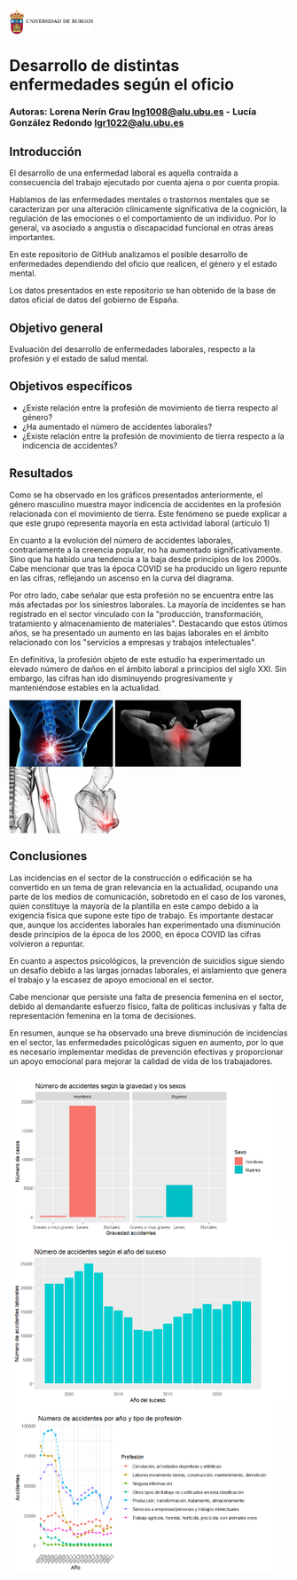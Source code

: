 <div style="display: flex; justify-content: space-between; align-items: center;">
  <img src="./images/escudo_ubu.png" alt="Imagen izquierda" style="width: 30%; height: auto;">
</div>

# Desarrollo de distintas enfermedades según el oficio 
### Autoras: Lorena Nerín Grau lng1008@alu.ubu.es - Lucía González Redondo lgr1022@alu.ubu.es

## Introducción
El desarrollo de una enfermedad laboral es aquella contraída a consecuencia del trabajo ejecutado por cuenta ajena o por cuenta propia.

Hablamos de las enfermedades mentales o trastornos mentales que se caracterizan por una alteración clínicamente significativa de la cognición, la regulación de las emociones o el comportamiento de un individuo. Por lo general, va asociado a angustia o discapacidad funcional en otras áreas importantes. 

En este repositorio de GitHub analizamos el posible desarrollo de enfermedades dependiendo del oficio que realicen, el género y el estado mental.

Los datos presentados en este repositorio se han obtenido de la base de datos oficial de datos del gobierno de España.

## Objetivo general
Evaluación del desarrollo de enfermedades laborales, respecto a la profesión y el estado de salud mental.

## Objetivos específicos
- ¿Existe relación entre la profesión de movimiento de tierra respecto al género? 
- ¿Ha aumentado el número de accidentes laborales?
- ¿Existe relación entre la profesión de movimiento de tierra respecto a la indicencia de accidentes?
  
## Resultados
Como se ha observado en los gráficos presentados anteriormente, el género masculino muestra mayor indicencia de accidentes en la profesión relacionada con el movimiento de tierra. Este fenómeno se puede explicar a que este grupo representa mayoría en esta actividad laboral (artículo 1)

En cuanto a la evolución del número de accidentes laborales, contrariamente a la creencia popular, no ha aumentado significativamente. Sino que ha habido una tendencia a la baja desde principios de los 2000s. Cabe mencionar que tras la época COVID se ha producido un ligero repunte en las cifras, reflejando un ascenso en la curva del diagrama.

Por otro lado, cabe señalar que esta profesión no se encuentra entre las más afectadas por los siniestros laborales. La mayoría de incidentes se han registrado en el sector vinculado con la "producción, transformación, tratamiento y almacenamiento de materiales". 
Destacando que estos útimos años, se ha presentado un aumento en las bajas laborales en el ámbito relacionado con los "servicios a empresas y trabajos intelectuales".

En definitiva, la profesión objeto de este estudio ha experimentado un elevado número de daños en el ámbito laboral a principios del siglo XXI.
Sin embargo, las cifras han ido disminuyendo progresivamente y manteniéndose estables en la actualidad.

<img src='images/I1.jpg' align="center" height="120" /> <img src='images/I2.jpg' align="center" height="120" /> <img src='images/I3.jpg' align="center" height="120" />

## Conclusiones
Las incidencias en el sector de la construcción o edificación se ha convertido en un tema de gran relevancia en la actualidad, ocupando una parte de los medios de comunicación, sobretodo en el caso de los varones, quien constituye la mayoría de la plantilla en este campo debido a la exigencia física que supone este tipo de trabajo.
Es importante destacar que, aunque los accidentes laborales han experimentado una disminución desde principios de la época de los 2000, en época COVID las cifras volvieron a repuntar.

En cuanto a aspectos psicológicos, la prevención de suicidios sigue siendo un desafío debido a las largas jornadas laborales, el aislamiento que genera el trabajo y la escasez de apoyo emocional en el sector.

Cabe mencionar que persiste una falta de presencia femenina en el sector, debido al demandante esfuerzo físico, falta de políticas inclusivas y falta de representación femenina en la toma de decisiones.

En resumen, aunque se ha observado una breve disminución de incidencias en el sector, las enfermedades psicológicas siguen en aumento, por lo que es necesario implementar medidas de prevención efectivas y proporcionar un apoyo emocional para mejorar la calidad de vida de los trabajadores.

<img src='images/GRAFICO 1.png' align="center" height="300" /> <img src='images/GRAFICO 2.png' align="center" height="300" /> <img src='images/GRAFICO 3.png' align="center" height="300" />

